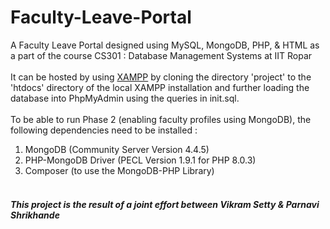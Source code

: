 # Faculty-Leave-Portal
A Faculty Leave Portal designed using MySQL, MongoDB, PHP, & HTML as a part of the course CS301 : Database Management Systems at IIT Ropar
<br><br>
It can be hosted by using [XAMPP](https://www.apachefriends.org/download.html) by cloning the directory 'project' to the 'htdocs' directory of the local XAMPP installation and further loading the database into PhpMyAdmin using the queries in init.sql.
<br><br>
To be able to run Phase 2 (enabling faculty profiles using MongoDB), the following dependencies need to be installed :<br>
1. MongoDB (Community Server Version 4.4.5)
2. PHP-MongoDB Driver (PECL Version 1.9.1 for PHP 8.0.3)
3. Composer (to use the MongoDB-PHP Library)
<br><br>
<h5>This project is the result of a joint effort between Vikram Setty & Parnavi Shrikhande</h5>
